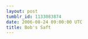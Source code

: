```yaml
---
layout: post
tumblr_id: 1133083874  
date: 2006-08-24 09:00:00 UTC
title: Bob's Saft
---
```


<img src="/resources/old/2006-08-24_070920PM.jpg" alt="" />
